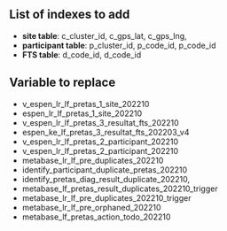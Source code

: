 ## List of indexes to add

- **site table**: c_cluster_id, c_gps_lat, c_gps_lng,
- **participant table**: p_cluster_id, p_code_id, p_code_id
- **FTS table**: d_code_id, d_code_id

## Variable to replace

- v_espen_lr_lf_pretas_1_site_202210
- espen_lr_lf_pretas_1_site_202210
- v_espen_lr_lf_pretas_3_resultat_fts_202210
- espen_ke_lf_pretas_3_resultat_fts_202203_v4
- v_espen_lr_lf_pretas_2_participant_202210
- v_espen_lr_lf_pretas_2_participant_202210
- metabase_lr_lf_pre_duplicates_202210
- identify_participant_duplicate_pretas_202210
- identify_pretas_diag_result_duplicate_202210,
- metabase_lf_pretas_result_duplicates_202210_trigger
- metabase_lr_lf_pre_duplicates_202210_trigger
- metabase_lr_lf_pre_orphaned_202210
- metabase_lf_pretas_action_todo_202210
